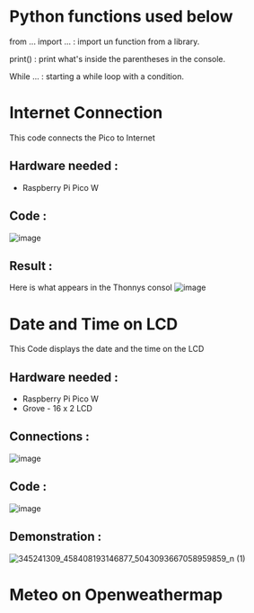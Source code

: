 # Python functions used below 
from ... import ... : import un function from a library.

print() : print what's inside the parentheses in the console.

While ... : starting a while loop with a condition.



# Internet Connection 
This code connects the Pico to Internet 

## Hardware needed : 
- Raspberry Pi Pico W

## Code : 

![image](https://user-images.githubusercontent.com/124889423/236648484-42d044e4-97c9-4912-8d37-631084753ac6.png)

## Result :
Here is what appears in the Thonnys consol
![image](https://user-images.githubusercontent.com/124889423/236649033-422f9e18-e842-44a1-9ca1-d1ccbaabd729.png)



# Date and Time on LCD
This Code displays the date and the time on the LCD

## Hardware needed : 
- Raspberry Pi Pico W
- Grove - 16 x 2 LCD

## Connections : 
![image](https://user-images.githubusercontent.com/124889423/236648853-fbd9e477-ed8e-4fc0-9176-abd4ead50587.png)

## Code : 

![image](https://user-images.githubusercontent.com/124889423/236648864-3ff5bf1f-2a05-4094-a7ec-24347c0b29c2.png)

## Demonstration :
![345241309_458408193146877_5043093667058959859_n (1)](https://user-images.githubusercontent.com/124889423/236648969-5d9f6b9f-3785-4f94-adad-4bcd3fcd3a4e.jpg)

# Meteo on Openweathermap



